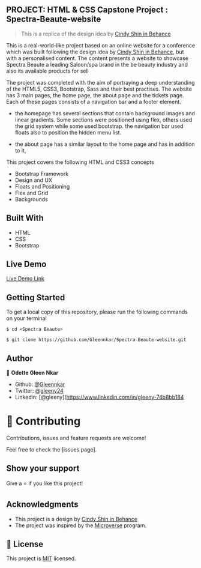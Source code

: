 
## PROJECT: HTML & CSS Capstone Project : Spectra-Beaute-website
> This is a replica of the design idea by [Cindy Shin in Behance](https://www.behance.net/gallery/29845175/CC-Global-Summit-2015) 



This is a real-world-like project based on an online website for a conference which was built following the design idea by [Cindy Shin in Behance](https://www.behance.net/gallery/29845175/CC-Global-Summit-2015), but with a personalised content. 
The content presents a website to showcase Spectra Beaute a leading Saloon/spa brand in the be beauty industry and also its available products for sell

The project was completed with the aim of portraying a deep understanding of the HTML5, CSS3, Bootstrap, Sass and their best practises.
The website has 3 main pages, the home page, the about page and the tickets page.
Each of these pages consists of a navigation bar and a footer element.

- the homepage has several sections that contain background images and linear gradients. Some sections were positioned using flex, others used the grid system while some used bootstrap. the navigation bar used floats also to position the hidden menu list.

- the about page has a similar layout to the home page and has in addition to it, 


This project covers the following HTML and CSS3 concepts

- Bootstrap Framework
- Design and UX
- Floats and Positioning
- Flex and Grid
- Backgrounds

## Built With
- HTML
- CSS
- Bootstrap


## Live Demo

[Live Demo Link](https://rawcdn.githack.com/Gleennkar/Spectra-Beaute-website/5e09f300bd1ffbbb92cb3643930e14b2b9a8dcc8/index.html)

## Getting Started
To get a local copy of this repository, please run the following commands on your terminal

```
$ cd <Spectra Beaute>
```

```
$ git clone https://github.com/Gleennkar/Spectra-Beaute-website.git
```


## Author

👤 **Odette Gleen Nkar**

- Github: [@Gleennkar](https://github.com/Gleennkar)
- Twitter: [@gleeny24](https://twitter.com/gleeny24)
- Linkedin: [@gleeny](https://www.linkedin.com/in/gleeny-74b8bb184

# 🤝 Contributing

Contributions, issues and feature requests are welcome!

Feel free to check the [issues page].

## Show your support

Give a ⭐️ if you like this project!

## Acknowledgments

- This project is a design by [Cindy Shin in Behance](https://www.behance.net/gallery/29845175/CC-Global-Summit-2015)
- The project was inspired by the [Microverse](https://www.microverse.org/) program.

## 📝 License

This project is [MIT](lic.url) licensed.
